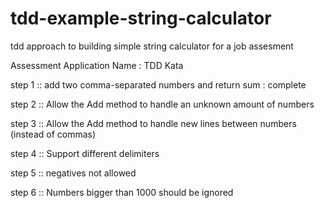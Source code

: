# tdd-example-string-calculator
tdd approach to building simple string calculator for a job assesment

Assessment Application Name : TDD Kata

step 1 :: add two comma-separated numbers and return sum : complete

step 2 :: Allow the Add method to handle an unknown amount of numbers

step 3 :: Allow the Add method to handle new lines between numbers (instead of commas)

step 4 :: Support different delimiters

step 5 :: negatives not allowed

step 6 :: Numbers bigger than 1000 should be ignored